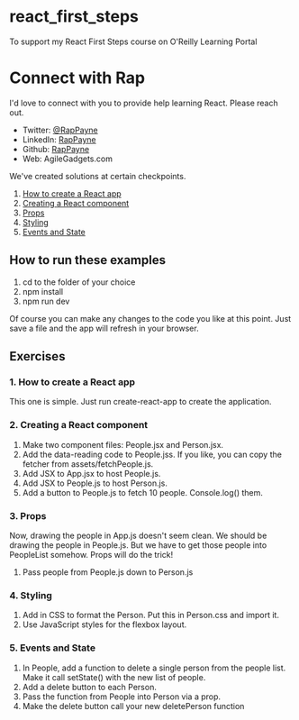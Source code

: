 # react_first_steps
To support my React First Steps course on O'Reilly Learning Portal

# Connect with Rap
I'd love to connect with you to provide help learning React. Please reach out.
- Twitter: [@RapPayne](https://twitter.com/RapPayne)
- LinkedIn: [RapPayne](https://www.linkedin.com/in/rappayne/)
- Github: [RapPayne](https://github.com/rapPayne)
- Web: AgileGadgets.com

We've created solutions at certain checkpoints. 
1. [How to create a React app](01_how_to_create_a_react_app)
2. [Creating a React component](02_creating_a_react_component)
3. [Props](03_props)
4. [Styling](04_styling)
5. [Events and State](05_events_and_state)

## How to run these examples
1. cd to the folder of your choice
3. npm install
4. npm run dev

Of course you can make any changes to the code you like at this point. Just save a file and the app will refresh in your browser.

## Exercises

### 1. How to create a React app
This one is simple. Just run create-react-app to create the application.

### 2. Creating a React component
1. Make two component files: People.jsx and Person.jsx.
2. Add the data-reading code to People.jss. If you like, you can copy the fetcher from assets/fetchPeople.js.
3. Add JSX to App.jsx to host People.js.
4. Add JSX to People.js to host Person.js.
5. Add a button to People.js to fetch 10 people. Console.log() them.

### 3. Props
Now, drawing the people in App.js doesn't seem clean. We should be drawing the people in People.js. But we have to get those people into PeopleList somehow. Props will do the trick!
1. Pass people from People.js down to Person.js

### 4. Styling
1. Add in CSS to format the Person. Put this in Person.css and import it.
2. Use JavaScript styles for the flexbox layout.

### 5. Events and State
1. In People, add a function to delete a single person from the people list. Make it call setState() with the new list of people.
1. Add a delete button to each Person. 
1. Pass the function from People into Person via a prop.
1. Make the delete button call your new deletePerson function
